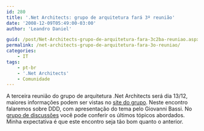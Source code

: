 ```yaml
---
id: 280
title: '.Net Architects: grupo de arquitetura fará 3º reunião'
date: '2008-12-09T05:49:00-03:00'
author: 'Leandro Daniel'

guid: /post/Net-Architects-grupo-de-arquitetura-fara-3c2ba-reuniao.aspx
permalink: /net-architects-grupo-de-arquitetura-fara-3o-reuniao/
categories:
    - IT
tags:
    - pt-br
    - '.Net Architects'
    - Comunidade
---
```


A terceira reunião do grupo de arquitetura .Net Architects será dia 13/12, maiores informações podem ser vistas no [site do grupo](http://dotnetarchitects.net/dotnetarchitects/post/Terceira-reuniao-e-neste-sabado). Neste encontro falaremos sobre DDD, com apresentação do tema pelo Giovanni Bassi. No [grupo de discussões](http://groups.google.com/group/dotnetarchitects?hl=pt-br) você pode conferir os últimos tópicos abordados. Minha expectativa é que este encontro seja tão bom quanto o anterior.
